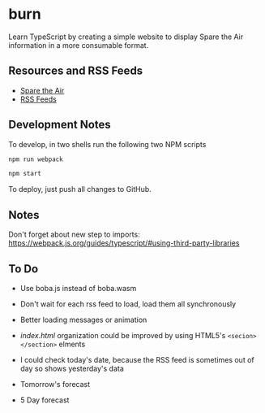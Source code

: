 # burn

Learn TypeScript by creating a simple website to display Spare the Air information in a more consumable format.

## Resources and RSS Feeds

- [Spare the Air](http://www.sparetheair.org/)
- [RSS Feeds](http://www.baaqmd.gov/online-services/rss-feeds)

## Development Notes

To develop, in two shells run the following two NPM scripts

```sh
npm run webpack
```

```sh
npm start
```

To deploy, just push all changes to GitHub.

## Notes

Don't forget about new step to imports: https://webpack.js.org/guides/typescript/#using-third-party-libraries

## To Do

- Use boba.js instead of boba.wasm
- Don't wait for each rss feed to load, load them all synchronously
- Better loading messages or animation

- _index.html_ organization could be improved by using HTML5's `<secion></section>` elments
- I could check today's date, because the RSS feed is sometimes out of day so shows yesterday's data

- Tomorrow's forecast
- 5 Day forecast
